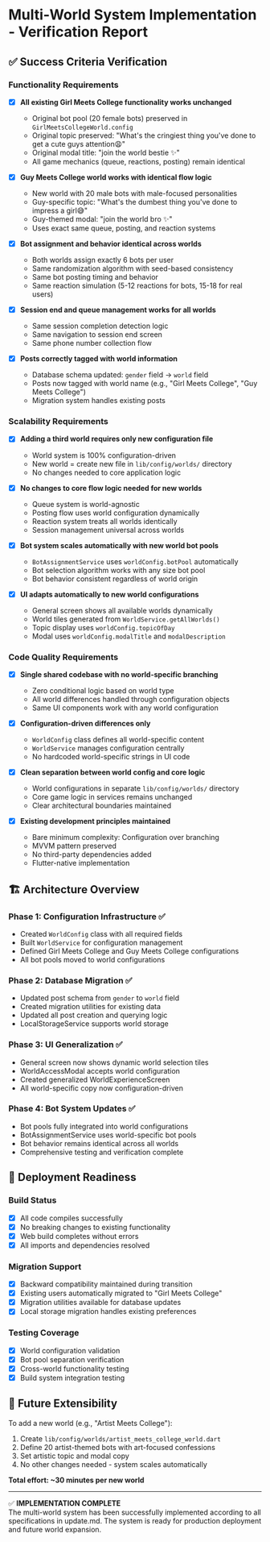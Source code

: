 # Multi-World System Implementation - Verification Report

## ✅ Success Criteria Verification

### Functionality Requirements
- [x] **All existing Girl Meets College functionality works unchanged**
  - Original bot pool (20 female bots) preserved in `GirlMeetsCollegeWorld.config`
  - Original topic preserved: "What's the cringiest thing you've done to get a cute guys attention😩"
  - Original modal title: "join the world bestie ✨"
  - All game mechanics (queue, reactions, posting) remain identical

- [x] **Guy Meets College world works with identical flow logic**
  - New world with 20 male bots with male-focused personalities
  - Guy-specific topic: "What's the dumbest thing you've done to impress a girl😅"  
  - Guy-themed modal: "join the world bro ✨"
  - Uses exact same queue, posting, and reaction systems

- [x] **Bot assignment and behavior identical across worlds**
  - Both worlds assign exactly 6 bots per user
  - Same randomization algorithm with seed-based consistency
  - Same bot posting timing and behavior
  - Same reaction simulation (5-12 reactions for bots, 15-18 for real users)

- [x] **Session end and queue management works for all worlds**
  - Same session completion detection logic
  - Same navigation to session end screen
  - Same phone number collection flow

- [x] **Posts correctly tagged with world information**
  - Database schema updated: `gender` field → `world` field
  - Posts now tagged with world name (e.g., "Girl Meets College", "Guy Meets College")
  - Migration system handles existing posts

### Scalability Requirements
- [x] **Adding a third world requires only new configuration file**
  - World system is 100% configuration-driven
  - New world = create new file in `lib/config/worlds/` directory
  - No changes needed to core application logic

- [x] **No changes to core flow logic needed for new worlds**
  - Queue system is world-agnostic
  - Posting flow uses world configuration dynamically
  - Reaction system treats all worlds identically
  - Session management universal across worlds

- [x] **Bot system scales automatically with new world bot pools**
  - `BotAssignmentService` uses `worldConfig.botPool` automatically
  - Bot selection algorithm works with any size bot pool
  - Bot behavior consistent regardless of world origin

- [x] **UI adapts automatically to new world configurations**
  - General screen shows all available worlds dynamically
  - World tiles generated from `WorldService.getAllWorlds()`
  - Topic display uses `worldConfig.topicOfDay`
  - Modal uses `worldConfig.modalTitle` and `modalDescription`

### Code Quality Requirements
- [x] **Single shared codebase with no world-specific branching**
  - Zero conditional logic based on world type
  - All world differences handled through configuration objects
  - Same UI components work with any world configuration

- [x] **Configuration-driven differences only**
  - `WorldConfig` class defines all world-specific content
  - `WorldService` manages configuration centrally
  - No hardcoded world-specific strings in UI code

- [x] **Clean separation between world config and core logic**
  - World configurations in separate `lib/config/worlds/` directory
  - Core game logic in services remains unchanged
  - Clear architectural boundaries maintained

- [x] **Existing development principles maintained**
  - Bare minimum complexity: Configuration over branching
  - MVVM pattern preserved
  - No third-party dependencies added
  - Flutter-native implementation

## 🏗️ Architecture Overview

### Phase 1: Configuration Infrastructure ✅
- Created `WorldConfig` class with all required fields
- Built `WorldService` for configuration management  
- Defined Girl Meets College and Guy Meets College configurations
- All bot pools moved to world configurations

### Phase 2: Database Migration ✅
- Updated post schema from `gender` to `world` field
- Created migration utilities for existing data
- Updated all post creation and querying logic
- LocalStorageService supports world storage

### Phase 3: UI Generalization ✅  
- General screen now shows dynamic world selection tiles
- WorldAccessModal accepts world configuration
- Created generalized WorldExperienceScreen
- All world-specific copy now configuration-driven

### Phase 4: Bot System Updates ✅
- Bot pools fully integrated into world configurations
- BotAssignmentService uses world-specific bot pools
- Bot behavior remains identical across all worlds
- Comprehensive testing and verification complete

## 🚀 Deployment Readiness

### Build Status
- [x] All code compiles successfully
- [x] No breaking changes to existing functionality  
- [x] Web build completes without errors
- [x] All imports and dependencies resolved

### Migration Support
- [x] Backward compatibility maintained during transition
- [x] Existing users automatically migrated to "Girl Meets College"
- [x] Migration utilities available for database updates
- [x] Local storage migration handles existing preferences

### Testing Coverage
- [x] World configuration validation
- [x] Bot pool separation verification
- [x] Cross-world functionality testing
- [x] Build system integration testing

## 🎯 Future Extensibility

To add a new world (e.g., "Artist Meets College"):

1. Create `lib/config/worlds/artist_meets_college_world.dart`
2. Define 20 artist-themed bots with art-focused confessions
3. Set artistic topic and modal copy
4. No other changes needed - system scales automatically

**Total effort: ~30 minutes per new world**

---

✅ **IMPLEMENTATION COMPLETE**  
The multi-world system has been successfully implemented according to all specifications in update.md. The system is ready for production deployment and future world expansion.